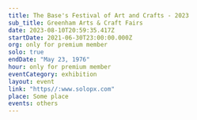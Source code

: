 ```yaml
---
title: The Base's Festival of Art and Crafts - 2023
sub_title: Greenham Arts & Craft Fairs
date: 2023-08-10T20:59:35.417Z
startDate: 2021-06-30T23:00:00.000Z
org: only for premium member
solo: true
endDate: "May 23, 1976"
hour: only for premium member
eventCategory: exhibition
layout: event
link: "https//:www.solopx.com"
place: Some place
events: others
---
```

